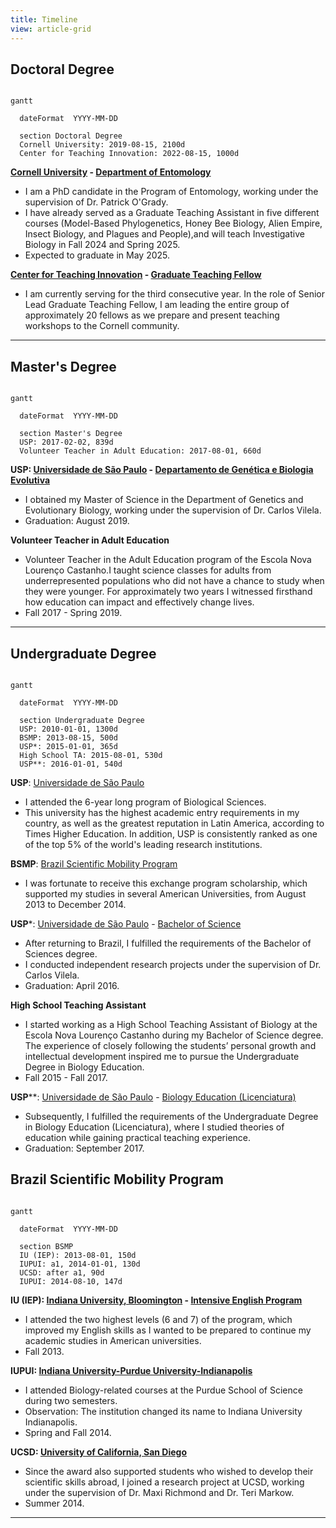 ```yaml
---
title: Timeline
view: article-grid
---
```


## Doctoral Degree

```mermaid

gantt

  dateFormat  YYYY-MM-DD

  section Doctoral Degree
  Cornell University: 2019-08-15, 2100d
  Center for Teaching Innovation: 2022-08-15, 1000d

```

**[Cornell University](https://www.cornell.edu/) - [Department of Entomology](https://cals.cornell.edu/entomology)**
 - I am a PhD candidate in the Program of Entomology, working under the supervision of Dr. Patrick O'Grady.
 - I have already served as a Graduate Teaching Assistant in five different courses (Model-Based Phylogenetics, Honey Bee Biology, Alien Empire, Insect Biology, and Plagues and People),and will teach Investigative Biology in Fall 2024 and Spring 2025. 
 - Expected to graduate in May 2025.
 
**[Center for Teaching Innovation](https://teaching.cornell.edu/) - [Graduate Teaching Fellow](https://teaching.cornell.edu/cti-graduate-teaching-fellowship)**
 - I am currently serving for the third consecutive year. In the role of Senior Lead Graduate Teaching Fellow, I am leading the entire group of approximately 20 fellows as we prepare and present teaching workshops to the Cornell community. 

---

## Master's Degree

```mermaid

gantt

  dateFormat  YYYY-MM-DD

  section Master's Degree
  USP: 2017-02-02, 839d
  Volunteer Teacher in Adult Education: 2017-08-01, 660d

```

**USP: [Universidade de São Paulo](https://www5.usp.br/) - [Departamento de Genética e Biologia Evolutiva](https://posgenetica.ib.usp.br/#)**
 - I obtained my Master of Science in the Department of Genetics and Evolutionary Biology, working under the supervision of Dr. Carlos Vilela.
 - Graduation: August 2019.

**Volunteer Teacher in Adult Education**
 - Volunteer Teacher in the Adult Education program of the Escola Nova Lourenço Castanho.I taught science classes for adults from underrepresented populations who did not have a chance to study when they were younger. For approximately two years I witnessed firsthand how education can impact and effectively change lives.
 - Fall 2017 - Spring 2019.
 
---

## Undergraduate Degree

```mermaid

gantt

  dateFormat  YYYY-MM-DD
  
  section Undergraduate Degree
  USP: 2010-01-01, 1300d
  BSMP: 2013-08-15, 500d
  USP*: 2015-01-01, 365d
  High School TA: 2015-08-01, 530d
  USP**: 2016-01-01, 540d

```

**USP**: [Universidade de São Paulo](https://www5.usp.br/)
 - I attended the 6-year long program of Biological Sciences. 
 - This university has the highest academic entry requirements in my country, as well as the greatest reputation in Latin America, according to Times Higher Education. In addition, USP is consistently ranked as one of the top 5% of the world's leading research institutions.
 
**BSMP**: [Brazil Scientific Mobility Program](https://www.iie.org/programs/brazil-scientific-mobility/)
 - I was fortunate to receive this exchange program scholarship, which supported my studies in several American Universities, from August 2013 to December 2014.
 
**USP***: [Universidade de São Paulo](https://www5.usp.br/) - [Bachelor of Science](https://uspdigital.usp.br/jupiterweb/listarGradeCurricular?codcg=41&codcur=41012&codhab=204&tipo=N)
 - After returning to Brazil, I fulfilled the requirements of the Bachelor of Sciences degree.
 - I conducted independent research projects under the supervision of Dr. Carlos Vilela.
 - Graduation: April 2016.

**High School Teaching Assistant**
 - I started working as a High School Teaching Assistant of Biology at the Escola Nova Lourenço Castanho during my Bachelor of Science degree. The experience of closely following the students’ personal growth and intellectual development inspired me to pursue the Undergraduate Degree in Biology Education.
 - Fall 2015 - Fall 2017.

**USP****: [Universidade de São Paulo](https://www5.usp.br/) - [Biology Education (Licenciatura)](https://uspdigital.usp.br/jupiterweb/listarGradeCurricular?codcg=41&codcur=41012&codhab=304&tipo=N)
 - Subsequently, I fulfilled the requirements of the Undergraduate Degree in Biology Education (Licenciatura), where I studied theories of education while gaining practical teaching experience.
 - Graduation: September 2017.
 

## Brazil Scientific Mobility Program

```mermaid

gantt

  dateFormat  YYYY-MM-DD
  
  section BSMP
  IU (IEP): 2013-08-01, 150d
  IUPUI: a1, 2014-01-01, 130d 
  UCSD: after a1, 90d
  IUPUI: 2014-08-10, 147d
```

**IU (IEP): [Indiana University, Bloomington](https://bloomington.iu.edu/index.html) - [Intensive English Program](https://dsls.indiana.edu/for-international-students/iep/index.html)**
 - I attended the two highest levels (6 and 7) of the program, which improved my English skills as I wanted to be prepared to continue my academic studies in American universities.
 - Fall 2013.
 
**IUPUI: [Indiana University-Purdue University-Indianapolis](https://indianapolis.iu.edu/)**
 - I attended Biology-related courses at the Purdue School of Science during two semesters.
 - Observation: The institution changed its name to Indiana University Indianapolis.
 - Spring and Fall 2014.

**UCSD: [University of California, San Diego](https://ucsd.edu/)**
 - Since the award also supported students who wished to develop their scientific skills abroad, I joined a research project at UCSD, working under the supervision of Dr. Maxi Richmond and Dr. Teri Markow.
 - Summer 2014.

---


